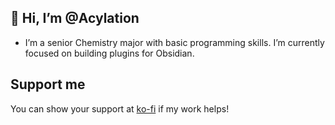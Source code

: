 ## 👋 Hi, I’m @Acylation
-  I’m a senior Chemistry major with basic programming skills. I’m currently focused on building plugins for Obsidian.

<!---
Acylation/Acylation is a ✨ special ✨ repository because its `README.md` (this file) appears on your GitHub profile.
You can click the Preview link to take a look at your changes.
--->

## Support me

You can show your support at [ko-fi](https://ko-fi.com/acylation) if my work helps!

